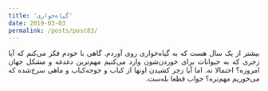 ```yaml
---
title: 'گیاه‌خواری'
date: 2019-03-03
permalink: /posts/post83/
---
```

<div align="justify" dir="rtl">

بیشتر از یک سال هست که به گیاه‌خواری روی آوردم. گاهی با خودم فکر می‌کنم که آیا زجری که به حیوانات برای خوردن‌شون وارد می‌کنیم مهم‌ترین دغدغه و مشکل جهان امروزه؟ احتمالا نه. اما آیا زجر کشیدن اونها از کباب و جوجه‌کباب و ماهی سرخ‌شده که می‌خوریم مهم‌تره؟ جواب قطعا بله‌ست.

</div>

